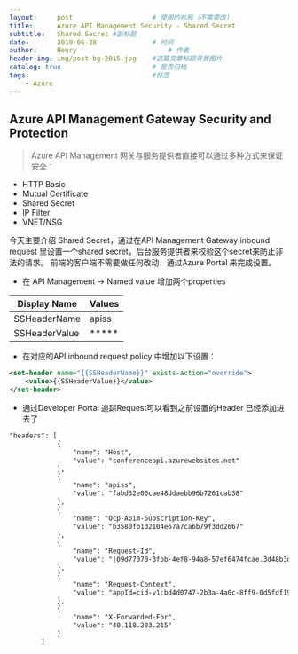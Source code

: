 ```yaml
---
layout:     post   				    # 使用的布局（不需要改）
title:      Azure API Management Security - Shared Secret 				# 标题 
subtitle:   Shared Secret #副标题
date:       2019-06-28 				# 时间
author:     Henry 						# 作者
header-img: img/post-bg-2015.jpg 	#这篇文章标题背景图片
catalog: true 						# 是否归档
tags:								#标签
    - Azure
---
```


## Azure API Management Gateway Security and Protection
>Azure API Management 网关与服务提供者直接可以通过多种方式来保证安全：
  - HTTP Basic
  - Mutual Certificate
  - Shared Secret
  - IP Filter
  - VNET/NSG

今天主要介绍 Shared Secret，通过在API Management Gateway inbound request 里设置一个shared secret，后台服务提供者来校验这个secret来防止非法的请求。 前端的客户端不需要做任何改动，通过Azure Portal 来完成设置。
  - 在 API Management -> Named value 增加两个properties

  
|  Display Name   | Values  |
|  ----  | ----  |
| SSHeaderName  | apiss |
| SSHeaderValue  | ***** |

- 在对应的API inbound request policy 中增加以下设置：
```xml
<set-header name="{{SSHeaderName}}" exists-action="override">
    <value>{{SSHeaderValue}}</value>
</set-header>
```
- 通过Developer Portal 追踪Request可以看到之前设置的Header 已经添加进去了
```xml
"headers": [
            {
                "name": "Host",
                "value": "conferenceapi.azurewebsites.net"
            },
            {
                "name": "apiss",
                "value": "fabd32e06cae48ddaebb96b7261cab38"
            },
            {
                "name": "Ocp-Apim-Subscription-Key",
                "value": "b3580fb1d2104e67a7ca6b79f3dd2667"
            },
            {
                "name": "Request-Id",
                "value": "|09d77070-3fbb-4ef8-94a8-57ef6474fcae.3d48b3dc."
            },
            {
                "name": "Request-Context",
                "value": "appId=cid-v1:bd4d0747-2b3a-4a0c-8ff9-0d5fdf19acc8"
            },
            {
                "name": "X-Forwarded-For",
                "value": "40.118.203.215"
            }
        ]
```
